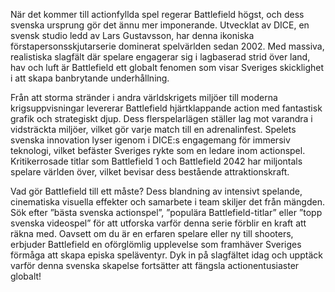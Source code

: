 När det kommer till actionfyllda spel regerar Battlefield högst, och dess svenska ursprung gör det ännu mer imponerande. Utvecklat av DICE, en svensk studio ledd av Lars Gustavsson, har denna ikoniska förstapersonsskjutarserie dominerat spelvärlden sedan 2002. Med massiva, realistiska slagfält där spelare engagerar sig i lagbaserad strid över land, hav och luft är Battlefield ett globalt fenomen som visar Sveriges skicklighet i att skapa banbrytande underhållning.

Från att storma stränder i andra världskrigets miljöer till moderna krigsuppvisningar levererar Battlefield hjärtklappande action med fantastisk grafik och strategiskt djup. Dess flerspelarlägen ställer lag mot varandra i vidsträckta miljöer, vilket gör varje match till en adrenalinfest. Spelets svenska innovation lyser igenom i DICE:s engagemang för immersiv teknologi, vilket befäster Sveriges rykte som en ledare inom actionspel. Kritikerrosade titlar som Battlefield 1 och Battlefield 2042 har miljontals spelare världen över, vilket bevisar dess bestående attraktionskraft.

Vad gör Battlefield till ett måste? Dess blandning av intensivt spelande, cinematiska visuella effekter och samarbete i team skiljer det från mängden. Sök efter ”bästa svenska actionspel”, ”populära Battlefield-titlar” eller ”topp svenska videospel” för att utforska varför denna serie förblir en kraft att räkna med. Oavsett om du är en erfaren spelare eller ny till shooters, erbjuder Battlefield en oförglömlig upplevelse som framhäver Sveriges förmåga att skapa episka speläventyr. Dyk in på slagfältet idag och upptäck varför denna svenska skapelse fortsätter att fängsla actionentusiaster globalt!